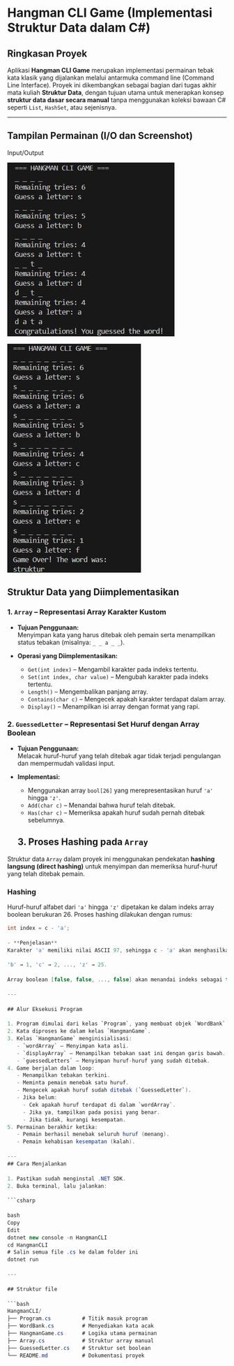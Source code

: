 #  Hangman CLI Game (Implementasi Struktur Data  dalam C#)

## Ringkasan Proyek

Aplikasi **Hangman CLI Game** merupakan implementasi permainan tebak kata klasik yang dijalankan melalui antarmuka command line (Command Line Interface). Proyek ini dikembangkan sebagai bagian dari tugas akhir mata kuliah **Struktur Data**, dengan tujuan utama untuk menerapkan konsep **struktur data dasar secara manual** tanpa menggunakan koleksi bawaan C# seperti `List`, `HashSet`, atau sejenisnya.

---

## Tampilan Permainan (I/O dan Screenshot)
Input/Output

![win UI](ScreenshotWIN.png)

![Game Over UI](ScreenshotGameOver.png)


##  Struktur Data yang Diimplementasikan

### 1. `Array` – Representasi Array Karakter Kustom

- **Tujuan Penggunaan:**  
  Menyimpan kata yang harus ditebak oleh pemain serta menampilkan status tebakan (misalnya: `_ _ a _ _`).
  
- **Operasi yang Diimplementasikan:**
  - `Get(int index)` – Mengambil karakter pada indeks tertentu.
  - `Set(int index, char value)` – Mengubah karakter pada indeks tertentu.
  - `Length()` – Mengembalikan panjang array.
  - `Contains(char c)` – Mengecek apakah karakter terdapat dalam array.
  - `Display()` – Menampilkan isi array dengan format yang rapi.

### 2. `GuessedLetter` – Representasi Set Huruf dengan Array Boolean

- **Tujuan Penggunaan:**  
  Melacak huruf-huruf yang telah ditebak agar tidak terjadi pengulangan dan mempermudah validasi input.
  
- **Implementasi:**
  - Menggunakan array `bool[26]` yang merepresentasikan huruf `'a'` hingga `'z'`.
  - `Add(char c)` – Menandai bahwa huruf telah ditebak.
  - `Has(char c)` – Memeriksa apakah huruf sudah pernah ditebak sebelumnya.

  ## 3. Proses Hashing pada `Array`

Struktur data `Array` dalam proyek ini menggunakan pendekatan **hashing langsung (direct hashing)** untuk menyimpan dan memeriksa huruf-huruf yang telah ditebak pemain.

###  Hashing

Huruf-huruf alfabet dari `'a'` hingga `'z'` dipetakan ke dalam indeks array boolean berukuran 26. Proses hashing dilakukan dengan rumus:

```csharp
int index = c - 'a';

- **Penjelasan**
Karakter 'a' memiliki nilai ASCII 97, sehingga c - 'a' akan menghasilkan 0.

'b' → 1, 'c' → 2, ..., 'z' → 25.

Array boolean [false, false, ..., false] akan menandai indeks sebagai true ketika huruf tersebut sudah ditebak.

---

## Alur Eksekusi Program

1. Program dimulai dari kelas `Program`, yang membuat objek `WordBank` untuk memilih kata secara acak.
2. Kata diproses ke dalam kelas `HangmanGame`.
3. Kelas `HangmanGame` menginisialisasi:
   - `wordArray` – Menyimpan kata asli.
   - `displayArray` – Menampilkan tebakan saat ini dengan garis bawah.
   - `guessedLetters` – Menyimpan huruf-huruf yang sudah ditebak.
4. Game berjalan dalam loop:
   - Menampilkan tebakan terkini.
   - Meminta pemain menebak satu huruf.
   - Mengecek apakah huruf sudah ditebak (`GuessedLetter`).
   - Jika belum:
     - Cek apakah huruf terdapat di dalam `wordArray`.
     - Jika ya, tampilkan pada posisi yang benar.
     - Jika tidak, kurangi kesempatan.
5. Permainan berakhir ketika:
   - Pemain berhasil menebak seluruh huruf (menang).
   - Pemain kehabisan kesempatan (kalah).

---
## Cara Menjalankan

1. Pastikan sudah menginstal .NET SDK.
2. Buka terminal, lalu jalankan:

```csharp

bash
Copy
Edit
dotnet new console -n HangmanCLI
cd HangmanCLI
# Salin semua file .cs ke dalam folder ini
dotnet run

---

## Struktur file

```bash
HangmanCLI/
├── Program.cs          # Titik masuk program
├── WordBank.cs         # Menyediakan kata acak
├── HangmanGame.cs      # Logika utama permainan
├── Array.cs            # Struktur array manual
├── GuessedLetter.cs    # Struktur set boolean
└── README.md           # Dokumentasi proyek
